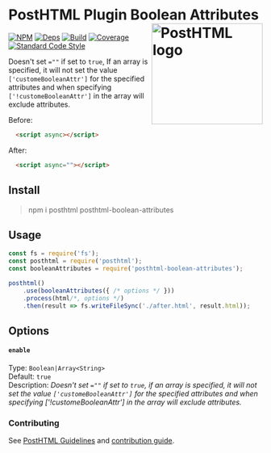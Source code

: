 # PostHTML Plugin Boolean Attributes <img align="right" width="220" height="200" title="PostHTML logo" src="http://posthtml.github.io/posthtml/logo.svg">

[![NPM][npm]][npm-url]
[![Deps][deps]][deps-url]
[![Build][build]][build-badge]
[![Coverage][cover]][cover-badge]
[![Standard Code Style][style]][style-url]

Doesn't set `=""` if set to `true`, If an array is specified, it will not set the value `['customeBooleanAttr']` for the specified attributes and when specifying `['!customeBooleanAttr']` in the array will exclude attributes.

Before:
``` html
  <script async></script>
```

After:
``` html
  <script async=""></script>
```

## Install

> npm i posthtml posthtml-boolean-attributes

## Usage

``` js
const fs = require('fs');
const posthtml = require('posthtml');
const booleanAttributes = require('posthtml-boolean-attributes');

posthtml()
    .use(booleanAttributes({ /* options */ }))
    .process(html/*, options */)
    .then(result => fs.writeFileSync('./after.html', result.html));
```

## Options

#### `enable`

Type: `Boolean|Array<String>`  
Default: `true`  
Description: *Doesn't set `=""` if set to `true`, if an array is specified, it will not set the value `['customeBooleanAttr']` for the specified attributes and when specifying ['!customeBooleanAttr'] in the array will exclude attributes.*

### Contributing

See [PostHTML Guidelines](https://github.com/posthtml/posthtml/tree/master/docs) and [contribution guide](CONTRIBUTING.md).

[npm]: https://img.shields.io/npm/v/posthtml.svg
[npm-url]: https://npmjs.com/package/posthtml

[deps]: https://david-dm.org/posthtml/posthtml.svg
[deps-url]: https://david-dm.org/posthtml/posthtml

[style]: https://img.shields.io/badge/code%20style-standard-yellow.svg
[style-url]: http://standardjs.com/

[build]: https://travis-ci.org/posthtml/posthtml.svg?branch=master
[build-badge]: https://travis-ci.org/posthtml/posthtml?branch=master

[cover]: https://coveralls.io/repos/posthtml/posthtml/badge.svg?branch=master
[cover-badge]: https://coveralls.io/r/posthtml/posthtml?branch=master
